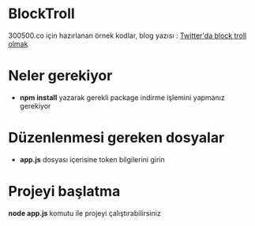 BlockTroll
==========

300500.co için hazırlanan örnek kodlar, blog yazısı : [Twitter'da block troll olmak](http://300500.co/twitterda-block-troll-olmak/ "Twitter'da block troll olmak")

Neler gerekiyor
==============

- <b>npm install</b> yazarak gerekli package indirme işlemini yapmanız gerekiyor

Düzenlenmesi gereken dosyalar
==============

- <b>app.js</b> dosyası içerisine token bilgilerini girin






Projeyi başlatma
==============

<b>node app.js </b> komutu ile projeyi çalıştırabilirsiniz

